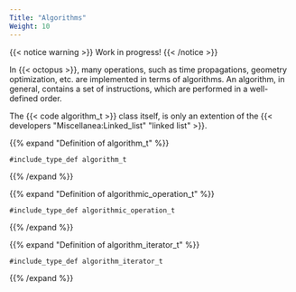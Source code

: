 ```yaml
---
Title: "Algorithms"
Weight: 10
---
```


{{< notice warning >}}
Work in progress!
{{< /notice >}}


In {{< octopus >}}, many operations, such as time propagations, geometry optimization, etc. are implemented in terms of algorithms.
An algorithm, in general, contains a set of instructions, which are performed in a well-defined order. 

The {{< code algorithm_t >}} class itself, is only an extention of the {{< developers "Miscellanea:Linked_list" "linked list" >}}.

{{% expand "Definition of algorithm_t" %}}
```Fortran
#include_type_def algorithm_t
```
{{% /expand %}}

{{% expand "Definition of algorithmic_operation_t" %}}
```Fortran
#include_type_def algorithmic_operation_t
```
{{% /expand %}}

{{% expand "Definition of algorithm_iterator_t" %}}
```Fortran
#include_type_def algorithm_iterator_t
```
{{% /expand %}}
